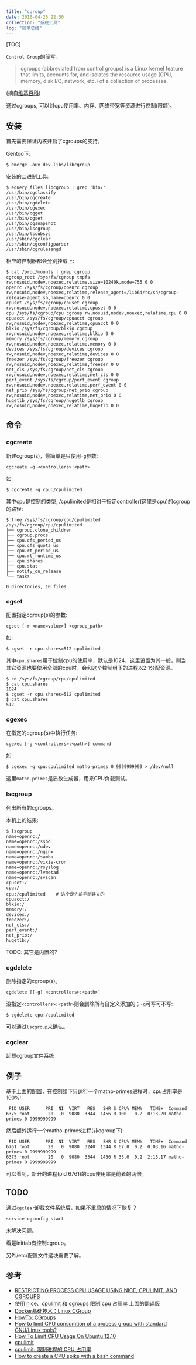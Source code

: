 ```yaml
---
title: "cgroup"
date: 2016-04-25 22:50
collection: "系统工具"
log: "简单总结"
---
```


[TOC]

`Control Group`的简写。

> cgroups (abbreviated from control groups) is a Linux kernel feature that limits, accounts for, and isolates the resource usage (CPU, memory, disk I/O, network, etc.) of a collection of processes.

(摘自[维基百科](https://en.wikipedia.org/wiki/Cgroups))

通过cgroups, 可以对cpu使用率、内存、网络带宽等资源进行控制(限额)。

## 安装 ##

首先需要保证内核开启了cgroups的支持。

Gentoo下:

	$ emerge -auv dev-libs/libcgroup

安装的二进制工具:

	$ equery files libcgroup | grep 'bin/'
	/usr/bin/cgclassify
	/usr/bin/cgcreate
	/usr/bin/cgdelete
	/usr/bin/cgexec
	/usr/bin/cgget
	/usr/bin/cgset
	/usr/bin/cgsnapshot
	/usr/bin/lscgroup
	/usr/bin/lssubsys
	/usr/sbin/cgclear
	/usr/sbin/cgconfigparser
	/usr/sbin/cgrulesengd

相应的控制器都会分别挂载上:

	$ cat /proc/mounts | grep cgroup
	cgroup_root /sys/fs/cgroup tmpfs rw,nosuid,nodev,noexec,relatime,size=10240k,mode=755 0 0
	openrc /sys/fs/cgroup/openrc cgroup rw,nosuid,nodev,noexec,relatime,release_agent=/lib64/rc/sh/cgroup-release-agent.sh,name=openrc 0 0
	cpuset /sys/fs/cgroup/cpuset cgroup rw,nosuid,nodev,noexec,relatime,cpuset 0 0
	cpu /sys/fs/cgroup/cpu cgroup rw,nosuid,nodev,noexec,relatime,cpu 0 0
	cpuacct /sys/fs/cgroup/cpuacct cgroup rw,nosuid,nodev,noexec,relatime,cpuacct 0 0
	blkio /sys/fs/cgroup/blkio cgroup rw,nosuid,nodev,noexec,relatime,blkio 0 0
	memory /sys/fs/cgroup/memory cgroup rw,nosuid,nodev,noexec,relatime,memory 0 0
	devices /sys/fs/cgroup/devices cgroup rw,nosuid,nodev,noexec,relatime,devices 0 0
	freezer /sys/fs/cgroup/freezer cgroup rw,nosuid,nodev,noexec,relatime,freezer 0 0
	net_cls /sys/fs/cgroup/net_cls cgroup rw,nosuid,nodev,noexec,relatime,net_cls 0 0
	perf_event /sys/fs/cgroup/perf_event cgroup rw,nosuid,nodev,noexec,relatime,perf_event 0 0
	net_prio /sys/fs/cgroup/net_prio cgroup rw,nosuid,nodev,noexec,relatime,net_prio 0 0
	hugetlb /sys/fs/cgroup/hugetlb cgroup rw,nosuid,nodev,noexec,relatime,hugetlb 0 0


## 命令 ##

### cgcreate ###

新建cgroup(s)，最简单是只使用`-g`参数:

	cgcreate -g <controllers>:<path>

如:

	$ cgcreate -g cpu:/cpulimited

其中cpu是控制的类型, /cpulimited是相对于指定controller(这里是cpu)的cgroup的路径:

	$ tree /sys/fs/cgroup/cpu/cpulimited
	/sys/fs/cgroup/cpu/cpulimited
	├── cgroup.clone_children
	├── cgroup.procs
	├── cpu.cfs_period_us
	├── cpu.cfs_quota_us
	├── cpu.rt_period_us
	├── cpu.rt_runtime_us
	├── cpu.shares
	├── cpu.stat
	├── notify_on_release
	└── tasks

	0 directories, 10 files


### cgset ###

配置指定cgroup(s)的参数:

	cgset [-r <name=value>] <cgroup_path>

如:

	$ cgset -r cpu.shares=512 cpulimited

其中`cpu.shares`用于控制cpu的使用率，默认是1024，这里设置为其一般，则当其它资源也要使用全部的cpu时，会和这个控制组下的进程以2:1分配资源。

	$ cd /sys/fs/cgroup/cpu/cpulimited
	$ cat cpu.shares
	1024
	$ cgset -r cpu.shares=512 cpulimited
	$ cat cpu.shares
	512


### cgexec ###

在指定的cgroup(s)中执行任务:

	cgexec [-g <controllers>:<path>] command

如:

	$ cgexec -g cpu:cpulimited matho-primes 0 9999999999 > /dev/null

这里`matho-primes`是质数生成器，用来CPU负载测试。


### lscgroup ###

列出所有的cgroups。

本机上的结果:

	$ lscgroup
	name=openrc:/
	name=openrc:/sshd
	name=openrc:/udev
	name=openrc:/nginx
	name=openrc:/samba
	name=openrc:/vixie-cron
	name=openrc:/rsyslog
	name=openrc:/lvmetad
	name=openrc:/svscan
	cpuset:/
	cpu:/
	cpu:/cpulimited    # 这个是先前手动建立的
	cpuacct:/
	blkio:/
	memory:/
	devices:/
	freezer:/
	net_cls:/
	perf_event:/
	net_prio:/
	hugetlb:/

TODO: 其它是内置的?


### cgdelete ###

删除指定的cgroup(s)。

	cgdelete [[-g] <controllers>:<path>]

没指定`<controllers>:<path>`则会删除所有自定义添加的；`-g`可写可不写:

	$ cgdelete cpu:/cpulimited

可以通过`lscgroup`来确认。


### cgclear ###

卸载cgroup文件系统


## 例子 ##

基于上面的配置，在控制组下只运行一个matho-primes进程时，cpu占用率是100%:

	 PID USER      PRI  NI  VIRT   RES   SHR S CPU% MEM%   TIME+  Command
	6375 root       20   0  9080  3344  1456 R 100.  0.2  0:13.20 matho-primes 0 9999999999

然后额外运行一个matho-primes进程(非cgroup下):

	 PID USER      PRI  NI  VIRT   RES   SHR S CPU% MEM%   TIME+  Command
	6761 root       20   0  9080  3240  1344 R 67.0  0.2  0:03.16 matho-primes 0 9999999999
	6375 root       20   0  9080  3344  1456 R 33.0  0.2  2:15.17 matho-primes 0 9999999999

可以看到，新开的进程(pid 6761)的cpu使用率是前者的两倍。


## TODO ##

通过`cgclear`卸载文件系统后，如果不重启的情况下恢复？

	service cgconfig start

未解决问题。

看是inittab有控制cgroup。

另外/etc/配置文件这块需要了解。


## 参考 ##

* [RESTRICTING PROCESS CPU USAGE USING NICE, CPULIMIT, AND CGROUPS](http://blog.scoutapp.com/articles/2014/11/04/restricting-process-cpu-usage-using-nice-cpulimit-and-cgroups)
* [使用 nice、cpulimit 和 cgroups 限制 cpu 占用率](https://linux.cn/article-4742-1.html) 上面的翻译版
* [Docker基础技术：Linux CGroup](http://coolshell.cn/articles/17049.html)
* [HowTo: CGroups](https://www.cloudsigma.com/howto-cgroups/)
* [How to limit CPU consumtion of a process group with standard GNU/Linux tools?](http://superuser.com/questions/921086/how-to-limit-cpu-consumtion-of-a-process-group-with-standard-gnu-linux-tools)
* [How To Limit CPU Usage On Ubuntu 12.10](https://www.digitalocean.com/community/tutorials/how-to-limit-cpu-usage-on-ubuntu-12-10)
* [cpulimit](https://github.com/opsengine/cpulimit)
* [cpulimit: 限制进程的 CPU 占用率](https://linuxtoy.org/archives/cpulimit.html)
* [How to create a CPU spike with a bash command](http://stackoverflow.com/questions/2925606/how-to-create-a-cpu-spike-with-a-bash-command)
